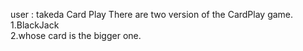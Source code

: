 user : takeda
Card Play
There are two version of the CardPlay game.<br>
1.BlackJack <br>
2.whose card is the bigger one.
